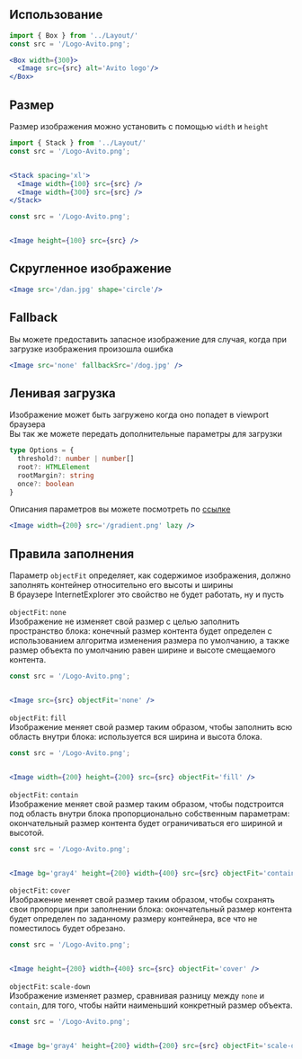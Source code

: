 ## Использование

```jsx
import { Box } from '../Layout/'
const src = '/Logo-Avito.png';

<Box width={300}>
  <Image src={src} alt='Avito logo'/>
</Box> 
```

## Размер
Размер изображения можно установить с помощью `width` и `height`

```jsx
import { Stack } from '../Layout/'
const src = '/Logo-Avito.png';


<Stack spacing='xl'>
  <Image width={100} src={src} />
  <Image width={300} src={src} />
</Stack>
```

```jsx
const src = '/Logo-Avito.png';


<Image height={100} src={src} />
```

## Скругленное изображение

```jsx
<Image src='/dan.jpg' shape='circle'/>
```

## Fallback
Вы можете предоставить запасное изображение для случая, когда при загрузке изображения произошла ошибка  

```jsx
<Image src='none' fallbackSrc='/dog.jpg' />
```

## Ленивая загрузка
Изображение может быть загружено когда оно попадет в viewport браузера  
Вы так же можете передать дополнительные параметры для загрузки

```typescript static
type Options = {
  threshold?: number | number[]
  root?: HTMLElement
  rootMargin?: string
  once?: boolean
}
```

Описания параметров вы можете посмотреть по [ссылке](https://developer.mozilla.org/ru/docs/Web/API/Intersection_Observer_API)

```jsx
<Image width={200} src='/gradient.png' lazy />
```

## Правила заполнения
Параметр `objectFit` определяет, как содержимое изображения, должно заполнять контейнер относительно его высоты и ширины  
В браузере InternetExplorer это свойство не будет работать, ну и пусть

`objectFit`: `none`  
Изображение не изменяет свой размер с целью заполнить пространство блока: конечный размер контента будет определен с использованием алгоритма изменения размера по умолчанию, а также размер объекта по умолчанию равен ширине и высоте смещаемого контента.

```jsx
const src = '/Logo-Avito.png';


<Image src={src} objectFit='none' />
```

`objectFit`: `fill`  
Изображение меняет свой размер таким образом, чтобы заполнить всю область внутри блока: используется вся ширина и высота блока.

```jsx
const src = '/Logo-Avito.png';


<Image width={200} height={200} src={src} objectFit='fill' />
```

`objectFit`: `contain`  
Изображение меняет свой размер таким образом, чтобы подстроится под область внутри блока пропорционально собственным параметрам: окончательный размер контента будет ограничиваться его шириной и высотой.

```jsx
const src = '/Logo-Avito.png';


<Image bg='gray4' height={200} width={400} src={src} objectFit='contain' />
```

`objectFit`: `cover`  
Изображение меняет свой размер таким образом, чтобы сохранять свои пропорции при заполнении блока: окончательный размер контента будет определен по заданному размеру контейнера, все что не поместилось будет обрезано.

```jsx
const src = '/Logo-Avito.png';


<Image height={200} width={400} src={src} objectFit='cover' />
```


`objectFit`: `scale-down`  
Изображение изменяет размер, сравнивая разницу между `none` и `contain`, для того, чтобы найти наименьший конкретный размер объекта.

```jsx
const src = '/Logo-Avito.png';


<Image bg='gray4' height={200} width={200} src={src} objectFit='scale-down' />
```